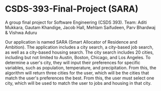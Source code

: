 # CSDS-393-Final-Project (SARA)
A group final project for Software Engineering (CSDS 393). 
Team: Aditi Mukkara, Gautam Khandige, Jacob Hall, Mehlam Saifudeen, Parv Bhardwaj & Vishwa Aduru

Our application is named SARA (Smart Allocator of Residence and Ambition). The application includes a city search, a city-based job search, as well as a city-based housing search. The city search includes 20 cities, including but not limited to Austin, Boston, Chicago, and Los Angeles. To determine a user's city, they will input their preferences for specific variables, such as population, temperature, and precipitation. From this, the algorithm will return three cities for the user, which will be the cities that match the user's preferences the best. From this, the user must select one city, which will be used to match the user to jobs and housing in that city. 
